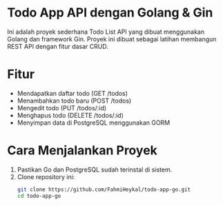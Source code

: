 # Todo App API dengan Golang & Gin
Ini adalah proyek sederhana Todo List API yang dibuat menggunakan Golang dan framework Gin. Proyek ini dibuat sebagai latihan membangun REST API dengan fitur dasar CRUD.

# Fitur
- Mendapatkan daftar todo (GET /todos)
- Menambahkan todo baru (POST /todos)
- Mengedit todo (PUT /todos/:id)
- Menghapus todo (DELETE /todos/:id)
- Menyimpan data di PostgreSQL menggunakan GORM

# Cara Menjalankan Proyek
1. Pastikan Go dan PostgreSQL sudah terinstal di sistem.
2. Clone repository ini:
   ```sh
   git clone https://github.com/FahmiHeykal/todo-app-go.git
   cd todo-app-go
